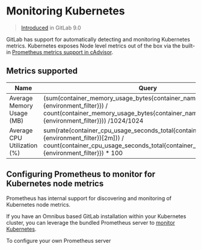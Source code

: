 # Monitoring Kubernetes
> [Introduced](https://gitlab.com/gitlab-org/gitlab-ce/merge_requests/8935) in GitLab 9.0

GitLab has support for automatically detecting and monitoring Kubernetes metrics. Kubernetes exposes Node level metrics out of the box via the built-in [Prometheus metrics support in cAdvisor](https://github.com/google/cadvisor).

## Metrics supported

| Name | Query |
| ---- | ----- |
| Average Memory Usage (MB) | (sum(container_memory_usage_bytes{container_name!="POD",%{environment_filter}}) / count(container_memory_usage_bytes{container_name!="POD",%{environment_filter}})) /1024/1024 |
| Average CPU Utilization (%) | sum(rate(container_cpu_usage_seconds_total{container_name!="POD",%{environment_filter}}[2m])) / count(container_cpu_usage_seconds_total{container_name!="POD",%{environment_filter}}) * 100 |

## Configuring Prometheus to monitor for Kubernetes node metrics

Prometheus has internal support for discovering and monitoring of Kubernetes node metrics.

If you have an Omnibus based GitLab installation within your Kubernetes cluster, you can leverage the bundled Prometheus server to [monitor Kubernetes](../../../../administration/monitoring/prometheus/index.md#configuring-prometheus-to-monitor-kubernetes).

To configure your own Prometheus server 
